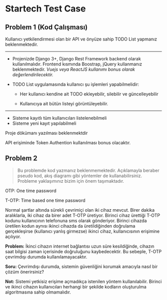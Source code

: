 # Startech Test Case

## Problem 1 (Kod Çalışması)

Kullanıcı yetkilendirmesi olan bir API ve önyüze sahip TODO List yapmanız beklenmektedir. 

---------

- Projenizde Django 3+, Django Rest Framework backend olarak kullanılmalıdır. Frontend kısmında Boostrap, jQuery kullanmanız beklenmektedir. *Vuejs veya ReactJS kullanımı bonus olarak değerlendirilecektir.*

- TODO List uygulamasında kullanıcı şu işlemleri yapabilmelidir:
  - Her kullanıcı kendine ait TODO ekleyebilir, silebilir ve güncelleyebilir
  
  - Kullanıcıya ait bütün listeyi görüntüleyebilir.

---------

- Sisteme kayıtlı tüm kullanıcıları listelenebilmeli
- Sisteme yeni kayıt yapılabilmeli

Proje dökümanı yazılması beklenmektdir

API erişiminde Token Authention kullanılması bonus olacaktır. 

## Problem 2 

> Bu problemde kod yazmanız beklenmemektedir. Açıklamayla beraber pseudo kod, akış diagramı gibi yöntemler de kullanabilirsiniz. Probleme yaklaşımınız bizim için önem taşımaktadır. 

OTP: One time password

T-OTP: Time based one time password

Normal şartlar altında sürekli çevrimiçi olan iki cihaz mevcut. Birer dakika aralıklarla, iki cihaz da birer adet T-OTP üretiyor. Birinci cihaz ürettiği T-OTP kodunu kullanıcının telefonuna sms olarak gönderiyor. Birinci cihazda üretilen kodun aynısı ikinci cihazda da üretildiğinden doğrulama gerçekleşirse (kullanıcı yanlış girmezse)  ikinci cihaz, kullanıcısının erişimine açılıyor. 

**Problem:**  İkinci cihazın internet bağlantısı uzun süre kesildiğinde, cihazın saat bilgisi zaman içerisinde doğruluğunu kaybedecektir. Bu sebeple, T-OTP çevrimdışı durumda kullanılamayacaktır.

**Soru:** Çevrimdışı durumda, sistemin güvenliğini korumak amacıyla nasıl bir çözüm önerirsiniz?

**Not:** Sistemi yetkisiz erişime açmadıkça istenilen yöntem kullanılabilir. Birinci ve ikinci cihazın kullanıcıları herhangi bir şekilde kodların oluşturulma algoritmasına sahip olmamalıdır.

